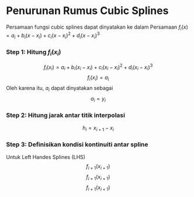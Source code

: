 # Penurunan Rumus Cubic Splines 
Persamaan fungsi cubic splines dapat dinyatakan ke dalam Persamaan $f_i(x)=a_i+b_i(x-x_i)+c_i(x-x_i)^2+d_i(x-x_i)^3$
### Step 1: Hitung $f_i(x_i)$
$$f_i(x_i) = a_i+b_i(x_i-x_i)+c_i(x_i-x_i)^2+d_i(x_i-x_i)^3$$
$$f_i(x_i) = a_i$$
Oleh karena itu, $a_i$ dapat dinyatakan sebagai 
$$a_i = y_i$$
### Step 2: Hitung jarak antar titik interpolasi 
$$h_i = x_{i+1}-x_i$$
### Step 3: Definisikan kondisi kontinuiti antar spline 
Untuk Left Handes Splines (LHS) $$f_{i+1}(x_{i+1})$$
$$f_{i+1}(x_{i+1})$$
$$f_{i+1}(x_{i+1})$$
